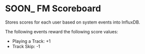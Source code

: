 # SOON\_ FM Scoreboard

Stores scores for each user based on system events into InfluxDB.

The following events reward the following score values:

* Playing a Track: +1
* Track Skip: -1
